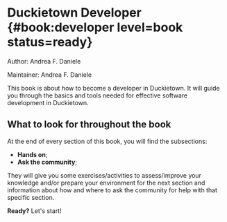 # Duckietown Developer {#book:developer level=book status=ready}

Author: Andrea F. Daniele

Maintainer: Andrea F. Daniele

This book is about how to become a developer in 
Duckietown. It will guide you through the basics 
and tools needed for effective software development 
in Duckietown.

<minitoc levels="2"/>


## What to look for throughout the book

At the end of every section of this book, you will find the
subsections:

- **Hands on**;
- **Ask the community**;

They will give you some exercises/activities to assess/improve your 
knowledge and/or prepare your environment for the next section and 
information about how and where to ask the community for help with 
that specific section.


**Ready?** Let's start!


<div style="page-break-before: always"></div>
